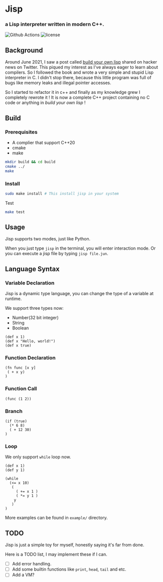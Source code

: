 # Jisp
### a Lisp interpreter written in modern C++.
![Github Actions](https://github.com/junaire/jisp/actions/workflows/build.yml/badge.svg)
![license](https://img.shields.io/github/license/junaire/jisp)

## Background

Around June 2021, I saw a post called [build your own lisp](https://buildyourownlisp.com/) shared on hacker news on Twitter.
This piqued my interest as I've always eager to learn about compilers.
So I followed the book and wrote a very simple and stupid Lisp interpreter in C.
I didn't stop there, because this little program was full of bugs like memory leaks and illegal pointer accesses.

So I started to refactor it in c++ and finally as my knowledge grew I completely rewrote it !
It is now a complete C++ project containing no C code or anything in *build your own lisp* !

## Build

### Prerequisites

- A complier that support C++20
- cmake
- make

```bash
mkdir build && cd build
cmake ../
make
```

### Install

```bash
sudo make install # This install jisp in your system
```


Test

```bash
make test
```

## Usage

Jisp supports two modes, just like Python.

When you just type `jisp` in the terminal, you will enter interaction mode.
Or you can execute a jisp file by typing `jisp file.jun`.

## Language Syntax

### Variable Declaration

Jisp is a dynamic type language, you can change the type of a variable at runtime.

We support three types now:
- Number(32 bit integer)
- String
- Boolean

```
(def x 1)
(def x "Hello, world!")
(def x true)
```
### Function Declaration

```
(fn func [x y]
 ( + x y)
)
```
### Function Call

```
(func (1 2))
```

### Branch

```
(if (true)
  (* 6 8)
  ( + 12 30)
)
```

### Loop

We only support `while` loop now.
```
(def x 1)
(def y 1)

(while
  (<= x 10)
   (
     ( += x 1 )
     ( *= y 1 )
    y
   )
)
```

More examples can be found in `example/` directory.

## TODO
Jisp is just a simple toy for myself, honestly saying it's far from done.

Here is a TODO list, I may implement these if I can.

- [ ] Add error handling.
- [ ] Add some builtin functions like `print`, `head`, `tail` and etc.
- [ ] Add a VM?
